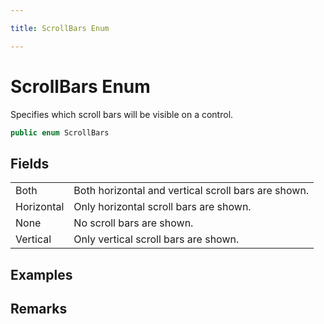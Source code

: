 ```yaml
---

title: ScrollBars Enum

---
```


# ScrollBars Enum

Specifies which scroll bars will be visible on a control.

```csharp
public enum ScrollBars 
```

## Fields

<table>
<tr><td>Both</td><td>Both horizontal and vertical scroll bars are shown.</td></tr>
<tr><td>Horizontal</td><td>Only horizontal scroll bars are shown.</td></tr>
<tr><td>None</td><td>No scroll bars are shown.</td></tr>
<tr><td>Vertical</td><td>Only vertical scroll bars are shown.</td></tr>
</table>

<!-- Only change content below this line, anything above this line will be lost when regenerated. -->

## Examples

## Remarks

